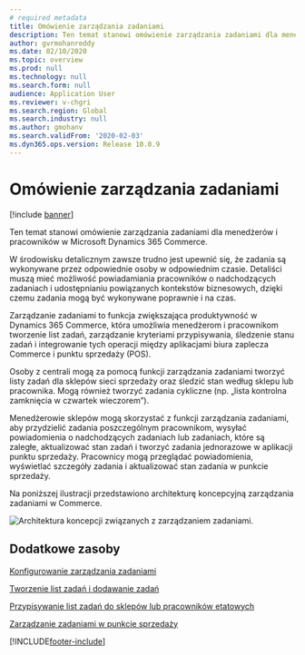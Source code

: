 ```yaml
---
# required metadata
title: Omówienie zarządzania zadaniami
description: Ten temat stanowi omówienie zarządzania zadaniami dla menedżerów i pracowników w Microsoft Dynamics 365 Commerce.
author: gvrmohanreddy
ms.date: 02/10/2020
ms.topic: overview
ms.prod: null
ms.technology: null
ms.search.form: null
audience: Application User
ms.reviewer: v-chgri
ms.search.region: Global
ms.search.industry: null
ms.author: gmohanv
ms.search.validFrom: '2020-02-03'
ms.dyn365.ops.version: Release 10.0.9
---
```


# <a name="task-management-overview"></a>Omówienie zarządzania zadaniami

[!include [banner](includes/banner.md)]

Ten temat stanowi omówienie zarządzania zadaniami dla menedżerów i pracowników w Microsoft Dynamics 365 Commerce.

W środowisku detalicznym zawsze trudno jest upewnić się, że zadania są wykonywane przez odpowiednie osoby w odpowiednim czasie. Detaliści muszą mieć możliwość powiadamiania pracowników o nadchodzących zadaniach i udostępnianiu powiązanych kontekstów biznesowych, dzięki czemu zadania mogą być wykonywane poprawnie i na czas.

Zarządzanie zadaniami to funkcja zwiększająca produktywność w Dynamics 365 Commerce, która umożliwia menedżerom i pracownikom tworzenie list zadań, zarządzanie kryteriami przypisywania, śledzenie stanu zadań i integrowanie tych operacji między aplikacjami biura zaplecza Commerce i punktu sprzedaży (POS).

Osoby z centrali mogą za pomocą funkcji zarządzania zadaniami tworzyć listy zadań dla sklepów sieci sprzedaży oraz śledzić stan według sklepu lub pracownika. Mogą również tworzyć zadania cykliczne (np. „lista kontrolna zamknięcia w czwartek wieczorem”).

Menedżerowie sklepów mogą skorzystać z funkcji zarządzania zadaniami, aby przydzielić zadania poszczególnym pracownikom, wysyłać powiadomienia o nadchodzących zadaniach lub zadaniach, które są zaległe, aktualizować stan zadań i tworzyć zadania jednorazowe w aplikacji punktu sprzedaży. Pracownicy mogą przeglądać powiadomienia, wyświetlać szczegóły zadania i aktualizować stan zadania w punkcie sprzedaży.

Na poniższej ilustracji przedstawiono architekturę koncepcyjną zarządzania zadaniami w Commerce.

![Architektura koncepcji związanych z zarządzaniem zadaniami.](media/Tasks-management-conceptual-architecture.png)

## <a name="additional-resources"></a>Dodatkowe zasoby

[Konfigurowanie zarządzania zadaniami](task-mgmt-configure.md)

[Tworzenie list zadań i dodawanie zadań](task-mgmt-create-lists.md)

[Przypisywanie list zadań do sklepów lub pracowników etatowych](task-mgmt-assign-lists.md)

[Zarządzanie zadaniami w punkcie sprzedaży](task-mgmt-POS.md)


[!INCLUDE[footer-include](../includes/footer-banner.md)]
